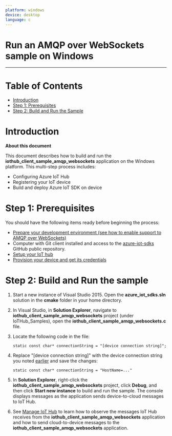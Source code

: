 ```yaml
---
platform: windows
device: desktop
language: c
---
```


Run an AMQP over WebSockets sample on Windows
===
---

# Table of Contents

-   [Introduction](#Introduction)
-   [Step 1: Prerequisites](#Step-1-Prerequisites)
-   [Step 2: Build and Run the Sample](#Step-2-Build)

<a name="Introduction"></a>
# Introduction

**About this document**

This document describes how to build and run the **iothub_client_sample_amqp_websockets** application on the Windows platform. This multi-step process includes:
-   Configuring Azure IoT Hub
-   Registering your IoT device
-   Build and deploy Azure IoT SDK on device

<a name="Step-1-Prerequisites"></a>
# Step 1: Prerequisites

You should have the following items ready before beginning the process:

-   [Prepare your development environment (see how to enable support to AMQP over WebSockets)][devbox-setup]
-   Computer with Git client installed and access to the
    [azure-iot-sdks](https://github.com/Azure/azure-iot-sdks) GitHub public repository.
-   [Setup your IoT hub][lnk-setup-iot-hub]
-   [Provision your device and get its credentials][lnk-manage-iot-hub]

<a name="Step-2-Build"></a>
# Step 2: Build and Run the sample

1.   Start a new instance of Visual Studio 2015. Open the **azure_iot_sdks.sln** solution in the **cmake** folder in your home directory.

2.   In Visual Studio, in **Solution Explorer**, navigate to **iothub_client_sample_amqp_websockets** project (under IoTHub_Samples), open the **iothub_client_sample_amqp_websockets.c** file.

3.   Locate the following code in the file:

      ```
      static const char* connectionString = "[device connection string]";
      ```

4.   Replace "[device connection string]" with the device connection string you noted [earlier](#Step-1-Prerequisites) and save the changes:

       ```
       static const char* connectionString = "HostName=..."
       ```
       
5.   In **Solution Explorer**, right-click the **iothub_client_sample_amqp_websockets** project, click **Debug**, and then click **Start new instance** to build and run the sample. The console displays messages as the application sends device-to-cloud messages to IoT Hub.


7.   See [Manage IoT Hub][lnk-manage-iot-hub] to learn how to observe the messages IoT Hub receives from the **iothub_client_sample_amqp_websockets** application and how to send cloud-to-device messages to the **iothub_client_sample_amqp_websockets** application.

[devbox-setup]: https://github.com/Azure/azure-iot-sdk-c/blob/master/doc/devbox_setup.md

[lnk-setup-iot-hub]: ../setup_iothub.md
[lnk-manage-iot-hub]: ../manage_iot_hub.md
